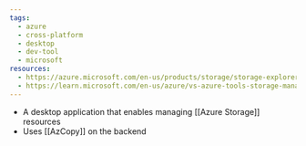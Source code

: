 ```yaml
---
tags:
  - azure
  - cross-platform
  - desktop
  - dev-tool
  - microsoft
resources:
  - https://azure.microsoft.com/en-us/products/storage/storage-explorer/
  - https://learn.microsoft.com/en-us/azure/vs-azure-tools-storage-manage-with-storage-explorer
---
```

- A desktop application that enables managing [[Azure Storage]] resources
- Uses [[AzCopy]] on the backend